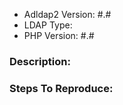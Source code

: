 - Adldap2 Version: #.#
- LDAP Type: <!-- Active Directory / OpenLDAP / FreeIPA / Sun Directory Server? -->
- PHP Version: #.#

<!-- **ISSUES WITHOUT THE ABOVE INFORMATION WILL BE CLOSED!** -->

### Description:


### Steps To Reproduce:
